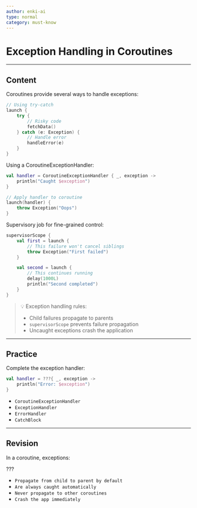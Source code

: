 ```yaml
---
author: enki-ai
type: normal
category: must-know
---
```


# Exception Handling in Coroutines

---
## Content

Coroutines provide several ways to handle exceptions:

```kotlin
// Using try-catch
launch {
    try {
        // Risky code
        fetchData()
    } catch (e: Exception) {
        // Handle error
        handleError(e)
    }
}
```

Using a CoroutineExceptionHandler:

```kotlin
val handler = CoroutineExceptionHandler { _, exception ->
    println("Caught $exception")
}

// Apply handler to coroutine
launch(handler) {
    throw Exception("Oops")
}
```

Supervisory job for fine-grained control:

```kotlin
supervisorScope {
    val first = launch {
        // This failure won't cancel siblings
        throw Exception("First failed")
    }

    val second = launch {
        // This continues running
        delay(1000L)
        println("Second completed")
    }
}
```

> 💡 Exception handling rules:
> - Child failures propagate to parents
> - `supervisorScope` prevents failure propagation
> - Uncaught exceptions crash the application

---

## Practice

Complete the exception handler:

```kotlin
val handler = ???{ _, exception ->
    println("Error: $exception")
}
```

- `CoroutineExceptionHandler`
- `ExceptionHandler`
- `ErrorHandler`
- `CatchBlock`

---

## Revision

In a coroutine, exceptions:

???

- `Propagate from child to parent by default`
- `Are always caught automatically`
- `Never propagate to other coroutines`
- `Crash the app immediately`
